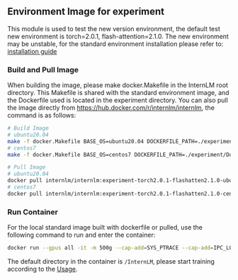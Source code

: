## Environment Image for experiment
This module is used to test the new version environment, the default test new environment is torch=2.0.1, flash-attention=2.1.0. The new environment may be unstable, for the standard environment installation please refer to: [installation guide](../doc/en/install.md)

### Build and Pull Image
When building the image, please make docker.Makefile in the InternLM root directory. This Makefile is shared with the standard environment image, and the Dockerfile used is located in the experiment directory. You can also pull the image directly from https://hub.docker.com/r/internlm/internlm, the command is as follows:
```bash
# Build Image
# ubuntu20.04
make -f docker.Makefile BASE_OS=ubuntu20.04 DOCKERFILE_PATH=./experiment/Dockerfile-ubuntu PYTORCH_VERSION=2.0.1 TORCHVISION_VERSION=0.15.2 TORCHAUDIO_VERSION=2.0.2 FLASH_ATTEN_VERSION=2.1.0
# centos7
make -f docker.Makefile BASE_OS=centos7 DOCKERFILE_PATH=./experiment/Dockerfile-centos PYTORCH_VERSION=2.0.1 TORCHVISION_VERSION=0.15.2 TORCHAUDIO_VERSION=2.0.2 FLASH_ATTEN_VERSION=2.1.0

# Pull Image
# ubuntu20.04
docker pull internlm/internlm:experiment-torch2.0.1-flashatten2.1.0-ubuntu20.04
# centos7
docker pull internlm/internlm:experiment-torch2.0.1-flashatten2.1.0-centos7
```

### Run Container
For the local standard image built with dockerfile or pulled, use the following command to run and enter the container:
```bash
docker run --gpus all -it -m 500g --cap-add=SYS_PTRACE --cap-add=IPC_LOCK --shm-size 20g --network=host --name myinternlm internlm/internlm:experiment-torch2.0.1-flashatten2.1.0-centos7 bash
```
The default directory in the container is `/InternLM`, please start training according to the [Usage](../doc/en/usage.md).
